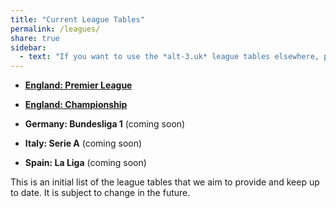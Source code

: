 ```yaml
---
title: "Current League Tables"
permalink: /leagues/
share: true
sidebar:
  - text: "If you want to use the *alt-3.uk* league tables elsewhere, please be sure to read the [License and Disclaimer](/about/license) page first."
---
```


- [**England: Premier League**](england-premier-league)

- [**England: Championship**](england-championship)
  
- **Germany: Bundesliga 1** (coming soon)
  
- **Italy: Serie A** (coming soon)
    
- **Spain: La Liga** (coming soon)

This is an initial list of the league tables that we aim to provide and keep up to date. 
It is subject to change in the future. 




